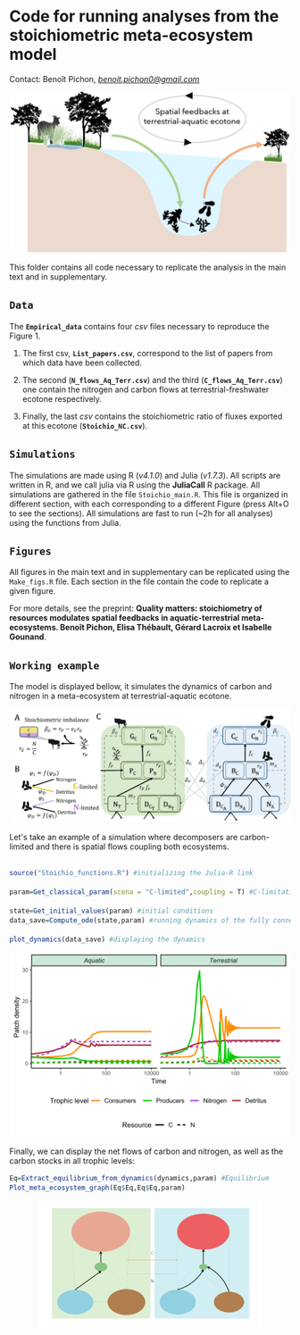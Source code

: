 # Code for running analyses from the stoichiometric meta-ecosystem model

Contact: Benoît Pichon, *benoit.pichon0@gmail.com*



<p align="center">
    <img src="https://github.com/bpichon0/Meta_eco_stoichio/blob/master/Example/Aquatic_terrestrial_ecotone.jpg" width="500">
</p>


This folder contains all code necessary to replicate the analysis in the main text and in supplementary. 

## `Data`

The **`Empirical_data`** contains four *csv* files necessary to reproduce the Figure 1. 

1. The first csv, **`List_papers.csv`**, correspond to the list of papers from which data have been collected. 
   
2. The second (**`N_flows_Aq_Terr.csv`**) and the third (**`C_flows_Aq_Terr.csv`**) one contain the nitrogen and carbon flows at terrestrial-freshwater ecotone respectively. 
   
3. Finally, the last *csv* contains the stoichiometric ratio of fluxes exported at this ecotone (**`Stoichio_NC.csv`**).


## `Simulations`

The simulations are made using R (*v4.1.0*) and Julia (*v1.7.3*). All scripts are written in R, and we call julia via R using the **JuliaCall** R package.
All simulations are gathered in the file `Stoichio_main.R`.
This file is organized in different section, with each corresponding to a different Figure (press Alt+O to see the sections).
All simulations are fast to run (~2h for all analyses) using the functions from Julia. 


## `Figures`

All figures in the main text and in supplementary can be replicated using the `Make_figs.R` file. Each section in the file contain the code to replicate a given figure.

For more details, see the preprint: **Quality matters: stoichiometry of resources modulates spatial feedbacks in aquatic-terrestrial meta-ecosystems. Benoît Pichon, Elisa Thébault, Gérard Lacroix et Isabelle Gounand**.



## `Working example`

The model is displayed bellow, it simulates the dynamics of carbon and nitrogen in a meta-ecosystem at terrestrial-aquatic ecotone.



<p align="center">
    <img src="https://github.com/bpichon0/Meta_eco_stoichio/blob/master/Example/Model.jpg" width="600">
</p>

Let's take an example of a simulation where decomposers are carbon-limited and there is spatial flows coupling both ecosystems.

```R

source("Stoichio_functions.R") #initializing the Julia-R link

param=Get_classical_param(scena = "C-limited",coupling = T) #C-limitation and with spatial coupling

state=Get_initial_values(param) #initial conditions
data_save=Compute_ode(state,param) #running dynamics of the fully connected ecosystems

plot_dynamics(data_save) #displaying the dynamics
```

<p align="center">
    <img src="https://github.com/bpichon0/Meta_eco_stoichio/blob/master/Example/Dynamics.svg" width="500">
</p>


Finally, we can display the net flows of carbon and nitrogen, as well as the carbon stocks in all trophic levels:

```R
Eq=Extract_equilibrium_from_dynamics(dynamics,param) #Equilibrium
Plot_meta_ecosystem_graph(Eq$Eq,Eq$Eq,param)
```

<p align="center">
    <img src="https://github.com/bpichon0/Meta_eco_stoichio/blob/master/Example/Stocks.svg" width="400">
</p>
